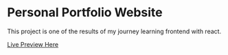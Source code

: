 # Personal Portfolio Website
This project is one of the results of my journey learning frontend with react.

[Live Preview Here](https://646c39f79af48818992240e1--ornate-moonbeam-a50764.netlify.app/)
